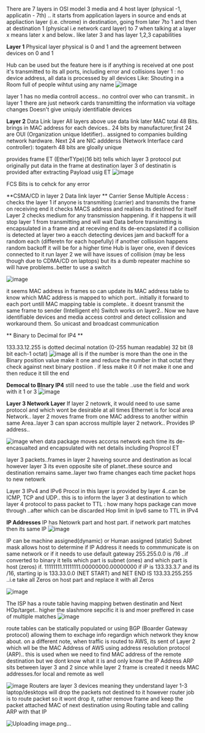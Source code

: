 There are 7 layers in OSI model
3 media and 4 host layer (physical -1, applicatin - 7th) .. it starts from application layers in source and ends at appliaction layer (i.e. chrome)  in destination, going from later 
7to 1 and then at destination 1 (physical i.e network card layer) to 7 
when talking at a layer x means later x and below.. like later 3 and has layer 1,2,3 capabilities

**Layer 1** Physical layer
physical is 0 and 1 and the agreement between devices on 0 and 1

Hub can be used but the feature here is if anything is received at one post it's transmitted to its all ports, including error and collisions
layer 1 : no device address, all data is processed by all devices
Like: Shouting in a Room full of people wihtut using any name
![image](https://user-images.githubusercontent.com/24499265/124416380-81e2c780-dd74-11eb-8a92-4a34f866a3d4.png)

layer 1 has no media controll access.. no control over who can transmit.. in layer 1 there are just network cards transmitting the information via voltage changes
Doesn't give uniquly identifiable devices

**Layer 2** Data Link layer
All layers above use data link later
MAC total 48 Bits.  brings in MAC address for each devices.. 24 bits by manufacturer,first 24 are OUI (Organization unique Idetifier).. assigned to companies building network hardware. Next 24 are NIC addderss (Network Interface card controller): togaterh 48 bits are gloally unique

provides frame
ET (EtherTYpe)(16 bit) tells which layer 3 protocol put originally put data in the frame
at destination layer 3 of destinatin is provided after extracting Payload usig ET
![image](https://user-images.githubusercontent.com/24499265/124418840-ff5d0680-dd79-11eb-93b3-2abef46c604d.png)

FCS Bits is to cehck for any error

**CSMA/CD in layer 2 Data link layer **
Carrier Sense Multiple Access : checks the layer 1 if anyone is transmiting (carrier) and transmits the frame
on receiving end it checks MACS address and realises its destined for itself
Layer 2 checks medium for any transmission happening. if it happens it will stop layer 1 from transmitting and will wait
Data before transimitting is encapsulated in a frame and at receving end its de-encapslated
if a collision is detected at layer two a eacch detecting devices jam and backoff for a random each (differetn for each hopefully)
if another collission happens random backoff  it will be for a higher time
Hub is layer one, even if devices connected to it run layer 2 we will have issues of collision (may be less though due to CDMA/CD on laptops) but its a dumb repeater machine so will have problems..better to use a switch 

![image](https://user-images.githubusercontent.com/24499265/126740770-1ac3e55e-67bc-406a-ac1b-3efa2556f80c.png)

it seems MAC address in frames so can update its MAC address table to know which MAC address is mapped to which port..
initially it forward to each port untill MAC mapping table is complete.. it doesnt transmit the same frame to sender (Intelligent eh)
Switch works on layer2.. Now we have identifiable devices and media access control and detect collission and workaround them. So unicast and broadcast communication

** Binary to Decimal for IP4 **

133.33.12.255 is dotted decimal notation (0-255 human readable) 32 bit (8 bit each-1 octat)
![image](https://user-images.githubusercontent.com/24499265/126743794-e4f6e367-c4ca-4f52-95f1-c335e1769b93.png)
all is if the number is more than the one in the Binary position value make it one and reduce the number in that octat they check against next binary postiion . if less make it 0 if not make it one and then reduce it till the end


**Democal to BInary IP4**
still need to use the table ..use the field and work with it 1 or 3
![image](https://user-images.githubusercontent.com/24499265/126744426-00bc3809-5a66-4020-99b0-47b44ce380ee.png)


**Layer 3 Network Layer**
If layer 2 netowrk, it would need to use same protocol and which wont be desirable at all times
Ethernet is for local area Network.. layer 2 moves frame from one MAC address to another within same Area..layer 3 can span accross multiple layer 2 network.. Provides IP address..

![image](https://user-images.githubusercontent.com/24499265/126744976-eeff5e6a-c649-4892-b06e-8f2c669f7e61.png)
when data package moves accorss network each time its de-encasualted and encapsulated with net details including Proprcol ET
 
 layer 3 packets..frames in layer 2 haveing source and destination as local however layer 3 its even opposite site of planet..these source and destination remains same..layer two frame changes each time packet hops to new netowrk
 
 Layer 3 IPv4 and IPv6
 Procol in this layer is provided by layer 4..can be ICMP, TCP and UDP.. this is to inform the layer 3 at destination to which layer 4 protocol to pass packet to
TTL  : how many hops package can move through ..after which can be discarded
Hop limit in Ipv6  same to TTL in IPv4


**IP Addresses**
IP has Netowrk part and host part. if network part matches then its same IP
![image](https://user-images.githubusercontent.com/24499265/126935483-eed6a887-e6e3-461b-83fe-26a6d5b896f5.png)

IP can be machine assigned(dynamic) or Human assigned (static)
Subnet mask allows host to determine if IP Address it needs to commmunicate is on same network or if it needs to use default gateway
255.255.0.0 is /16 ..if converted to binary it tells which  part is subnet (ones) and which part is host (zeros)
if. 11111111.11111111.00000000.00000000
if iP is 133.33.3.7 and its /16, starting ip is 133.33.0.0  (NET START) and NET END IS 133.33.255.255 ..i.e take all Zeros on host part and replace it with all Zeros

![image](https://user-images.githubusercontent.com/24499265/126937117-e512f078-668f-4838-bb26-2736f83cc089.png)

The ISP has a route table having mapping betwen destinatin and Next HOp/target.. higher the slashmore sepcific it is and moer preffered in case of multiple matches
![image](https://user-images.githubusercontent.com/24499265/126938031-14111cb1-251a-4c62-ad83-25a6f16b7d4f.png)

 route tables can be statically populated or using BGP (Boarder Gateway protocol) allowing them to exchage info regardign which network they know about. on a different note, when traffic is routed to AWS, its sent of Layer 2 which wll be the MAC Address of AWS using address resolution protocol (ARP).. this is used when we need to find MAC address of the remote destination but we dont know what it is and only know the IP Address
 ARP sits between layer 3 and 2 since while layer 2 frame is created it needs MAC addresses.for local and remote as well
 
 ![image](https://user-images.githubusercontent.com/24499265/126940765-14115143-b230-46fc-bb97-654f912bc6f0.png)
Routers are layer 3 devices meaning they understand layer 1-3
laptop/desktops will drop the packets not destined to it however router job is to route packet so it wont drop it, rather remove frame and keep the packet attached MAC of next destination using Routing table and calling ARP with that IP

![Uploading image.png…]()



 
 
 
 
 
















